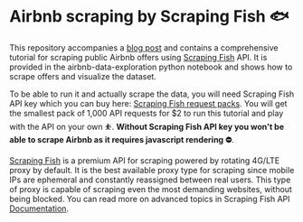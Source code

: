 # Airbnb scraping by Scraping Fish 🐟

This repository accompanies a [blog post](https://scrapingfish.com/blog/scraping-airbnb) and contains a comprehensive tutorial for scraping public Airbnb offers using [Scraping Fish](https://scrapingfish.com) API. It is provided in the airbnb-data-exploration python notebook and shows how to scrape offers and visualize the dataset.

To be able to run it and actually scrape the data, you will need Scraping Fish API key which you can buy here: [Scraping Fish request packs](https://scrapingfish.com/buy). You will get the smallest pack of 1,000 API requests for $2 to run this tutorial and play with the API on your own ⛹️. **Without Scraping Fish API key you won't be able to scrape Airbnb as it requires javascript rendering ⛔️**.

[Scraping Fish](https://scrapingfish.com) is a premium API for scraping powered by rotating 4G/LTE proxy by default. It is the best available proxy type for scraping since mobile IPs are ephemeral and constantly reassigned between real users. This type of proxy is capable of scraping even the most demanding websites, without being blocked. You can read more on advanced topics in Scraping Fish API [Documentation](https://scrapingfish.com/docs/intro).
